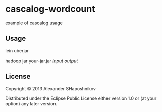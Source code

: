 # cascalog-wordcount

example of cascalog usage

## Usage

lein uberjar

hadoop jar your-jar.jar *input* *output*

## License

Copyright © 2013 Alexander SHaposhnikov

Distributed under the Eclipse Public License either version 1.0 or (at
your option) any later version.
